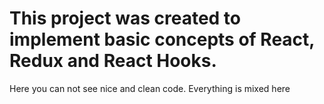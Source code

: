 # This project was created to implement basic concepts of React, Redux and React Hooks.


Here you can not see nice and clean code. Everything is mixed here